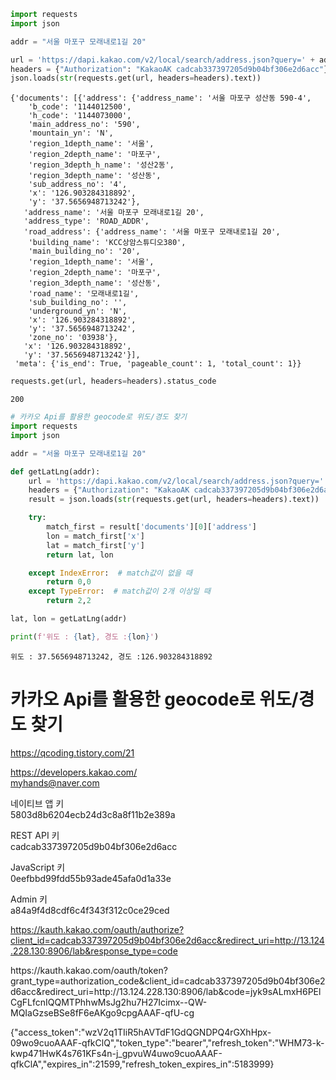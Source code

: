 ```python
import requests
import json
```


```python
addr = "서울 마포구 모래내로1길 20"
```


```python
url = 'https://dapi.kakao.com/v2/local/search/address.json?query=' + addr
headers = {"Authorization": "KakaoAK cadcab337397205d9b04bf306e2d6acc"}
json.loads(str(requests.get(url, headers=headers).text))
```




    {'documents': [{'address': {'address_name': '서울 마포구 성산동 590-4',
        'b_code': '1144012500',
        'h_code': '1144073000',
        'main_address_no': '590',
        'mountain_yn': 'N',
        'region_1depth_name': '서울',
        'region_2depth_name': '마포구',
        'region_3depth_h_name': '성산2동',
        'region_3depth_name': '성산동',
        'sub_address_no': '4',
        'x': '126.903284318892',
        'y': '37.5656948713242'},
       'address_name': '서울 마포구 모래내로1길 20',
       'address_type': 'ROAD_ADDR',
       'road_address': {'address_name': '서울 마포구 모래내로1길 20',
        'building_name': 'KCC상암스튜디오380',
        'main_building_no': '20',
        'region_1depth_name': '서울',
        'region_2depth_name': '마포구',
        'region_3depth_name': '성산동',
        'road_name': '모래내로1길',
        'sub_building_no': '',
        'underground_yn': 'N',
        'x': '126.903284318892',
        'y': '37.5656948713242',
        'zone_no': '03938'},
       'x': '126.903284318892',
       'y': '37.5656948713242'}],
     'meta': {'is_end': True, 'pageable_count': 1, 'total_count': 1}}




```python
requests.get(url, headers=headers).status_code
```




    200




```python
# 카카오 Api를 활용한 geocode로 위도/경도 찾기
import requests
import json

addr = "서울 마포구 모래내로1길 20"

def getLatLng(addr):
    url = 'https://dapi.kakao.com/v2/local/search/address.json?query=' + addr
    headers = {"Authorization": "KakaoAK cadcab337397205d9b04bf306e2d6acc"}   # header에 넣는 API KEY값 : KakaoAK + REST API키
    result = json.loads(str(requests.get(url, headers=headers).text))

    try:
        match_first = result['documents'][0]['address']
        lon = match_first['x']
        lat = match_first['y']
        return lat, lon

    except IndexError:  # match값이 없을 때
        return 0,0
    except TypeError:  # match값이 2개 이상일 때
        return 2,2

lat, lon = getLatLng(addr)

print(f'위도 : {lat}, 경도 :{lon}')
```

    위도 : 37.5656948713242, 경도 :126.903284318892


# 카카오 Api를 활용한 geocode로 위도/경도 찾기

https://qcoding.tistory.com/21

https://developers.kakao.com/<br>
myhands@naver.com
<p>
네이티브 앱 키<br>
5803d8b6204ecb24d3c8a8f11b2e389a<p>
REST API 키<br>
cadcab337397205d9b04bf306e2d6acc<p>
JavaScript 키<br>
0eefbbd99fdd55b93ade45afa0d1a33e<p>
Admin 키<br>
a84a9f4d8cdf6c4f343f312c0ce29ced<p>


https://kauth.kakao.com/oauth/authorize?client_id=cadcab337397205d9b04bf306e2d6acc&redirect_uri=http://13.124.228.130:8906/lab&response_type=code
<p>
https://kauth.kakao.com/oauth/token?grant_type=authorization_code&client_id=cadcab337397205d9b04bf306e2d6acc&redirect_uri=http://13.124.228.130:8906/lab&code=jyk9sALmxH6PElCgFLfcnIQQMTPhhwMsJg2hu7H27Icimx--QW-MQIaGzseBSe8fF6eAKgo9cpgAAAF-qfU-cg
<p>
{"access_token":"wzV2q1TIiR5hAVTdF1GdQGNDPQ4rGXhHpx-09wo9cuoAAAF-qfkClQ","token_type":"bearer","refresh_token":"WHM73-k-kwp471HwK4s761KFs4n-j_gpvuW4uwo9cuoAAAF-qfkClA","expires_in":21599,"refresh_token_expires_in":5183999}
